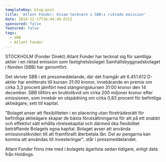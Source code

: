 ```yaml
---
templateKey: blog-post
title: 'Atlant Fonder: Ensam tecknare i SBB:s riktade emission'
date: 2018-12-17T16:44:49.631Z
sponsored: false
featured: false
tags:
  - SBB
  - Atlant Fonder
---
```

STOCKHOLM (Fonder Direkt) Atlant Fonder har tecknat sig för samtliga aktier i en riktad emission som fastighetsbolaget Samhällsbyggnadsbolaget i Norden (SBB) har genomfört.

Det skriver SBB i ett pressmeddelande, där det framgår att 6.451.612 D-aktier har emitterats till kursen 31:00 kronor, innebärande en premie om cirka 3,3 procent jämfört med stängningskursen 31:00 kronor den 14 december. SBB tillförs en bruttolikvid om cirka 200 miljoner kronor efter emissionen, som innebär en utspädning om cirka 0,83 procent för befintliga aktieägare, sett till kapital.

"Bolaget anser att flexibiliteten i en placering utan företrädesrätt för befintliga aktieägare skapar de bästa förutsättningarna för att på ett snabbt och effektivt sätt erhålla rörelsekapital och därmed öka flexibilitet beträffande Bolagets egna kapital. Bolaget avser att använda emissionslikviden till att framförallt återbetala lån. Del av pengarna kan komma att användas till investeringar", står i pressmeddelandet.

Atlant Fonder finns inte med i bolagets ägarlista sedan tidigare, enligt data från Holdings.
